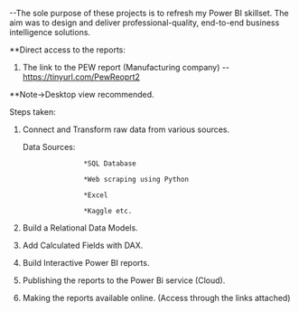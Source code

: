 --The sole purpose of these projects is to refresh my Power BI skillset. The aim was to design and deliver professional-quality, end-to-end business intelligence solutions.

**Direct access to the reports:

1) The link to the PEW report (Manufacturing company) --https://tinyurl.com/PewReoprt2

**Note->Desktop view recommended.

Steps taken:

1) Connect and Transform raw data from various sources.
    
    Data Sources:    
                    
                      *SQL Database
    
                      *Web scraping using Python
                     
                      *Excel
                     
                      *Kaggle etc.

2) Build a Relational Data Models.

3) Add Calculated Fields with DAX.

4) Build Interactive Power BI reports.

5) Publishing the reports to the Power Bi service (Cloud).

6) Making the reports available online. (Access through the links attached)
